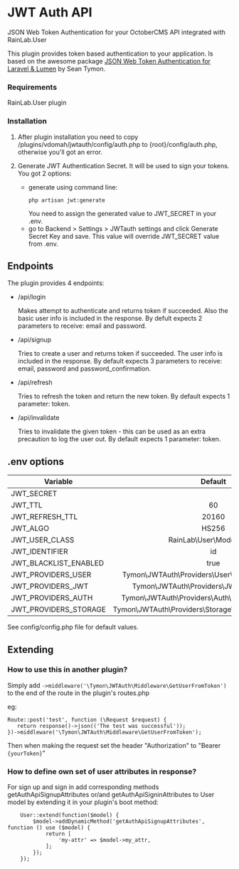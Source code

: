 # JWT Auth API

JSON Web Token Authentication for your OctoberCMS API integrated with RainLab.User

This plugin provides token based authentication to your application. Is based on the awesome package [JSON Web Token Authentication for Laravel & Lumen](https://github.com/tymondesigns/jwt-auth) by Sean Tymon.

### Requirements

RainLab.User plugin

### Installation

1. After plugin installation you need to copy /plugins/vdomah/jwtauth/config/auth.php to {root}/config/auth.php, otherwise you'll got an error.

2. Generate JWT Authentication Secret. It will be used to sign your tokens. You got 2 options:
    - generate using command line: 
        ````$xslt
        php artisan jwt:generate
        ````
        You need to assign the generated value to JWT_SECRET in your .env.
    - go to Backend > Settings > JWTauth settings and click Generate Secret Key and save. 
    This value will override JWT_SECRET value from .env.

## Endpoints 

The plugin provides 4 endpoints:

- /api/login

    Makes attempt to authenticate and returns token if succeeded. Also the basic user info is included in the response.
    By defult expects 2 parameters to receive: email and password. 

- /api/signup

    Tries to create a user and returns token if succeeded. The user info is included in the response.
    By default expects 3 parameters to receive: email, password and password_confirmation.

- /api/refresh

    Tries to refresh the token and return the new token. 
    By default expects 1 parameter: token.

- /api/invalidate

    Tries to invalidate the given token - this can be used as an extra precaution to log the user out.
    By default expects 1 parameter: token. 

## .env options

| Variable        | Default           |
| ------------- |:-------------:|
| JWT_SECRET      |  |
| JWT_TTL      | 60      |
| JWT_REFRESH_TTL | 20160 |
| JWT_ALGO | HS256 |
| JWT_USER_CLASS | RainLab\User\Models\User |
| JWT_IDENTIFIER | id |
| JWT_BLACKLIST_ENABLED | true |
| JWT_PROVIDERS_USER | Tymon\JWTAuth\Providers\User\EloquentUserAdapter |
| JWT_PROVIDERS_JWT | Tymon\JWTAuth\Providers\JWT\NamshiAdapter |
| JWT_PROVIDERS_AUTH | Tymon\JWTAuth\Providers\Auth\IlluminateAuthAdapter |
| JWT_PROVIDERS_STORAGE | Tymon\JWTAuth\Providers\Storage\IlluminateCacheAdapter |


See config/config.php file for default values.

## Extending

### How to use this in another plugin?

Simply add `->middleware('\Tymon\JWTAuth\Middleware\GetUserFromToken')` to the end of the route in the plugin's routes.php

eg: 
```
Route::post('test', function (\Request $request) {
   return response()->json(('The test was successful'));
})->middleware('\Tymon\JWTAuth\Middleware\GetUserFromToken');
```

Then when making the request set the header "Authorization" to "Bearer `{yourToken}`"

### How to define own set of user attributes in response?

For sign up and sign in add corresponding methods getAuthApiSignupAttributes or/and getAuthApiSigninAttributes to User model by extending it in your plugin's boot method:

```
    User::extend(function($model) {
        $model->addDynamicMethod('getAuthApiSignupAttributes', function () use ($model) {
            return [
                'my-attr' => $model->my_attr,
            ];
        });
    });
```